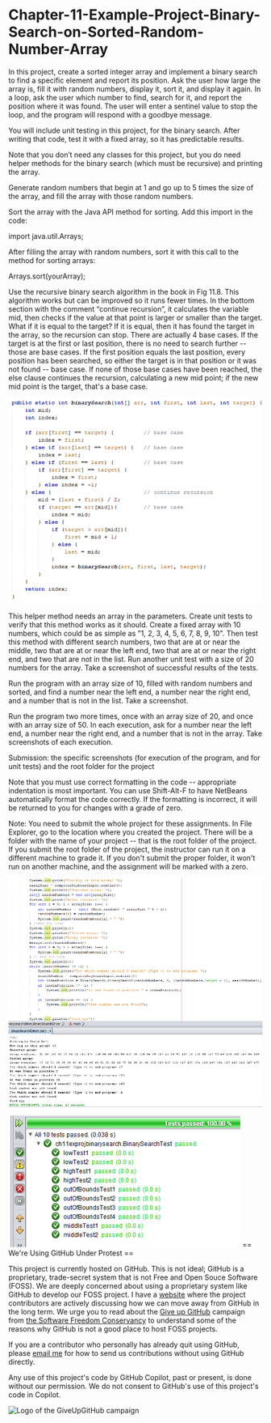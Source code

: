 # Chapter-11-Example-Project-Binary-Search-on-Sorted-Random-Number-Array
In this project, create a sorted integer array and implement a binary search to find a specific element and report its position. Ask the user how large the array is, fill it with random numbers, display it, sort it, and display it again. In a loop, ask the user which number to find, search for it, and report the position where it was found. The user will enter a sentinel value to stop the loop, and the program will respond with a goodbye message.

You will include unit testing in this project, for the binary search. After writing that code, test it with a fixed array, so it has predictable results. 

Note that you don’t need any classes for this project, but you do need helper methods for the binary search (which must be recursive) and printing the array.  

Generate random numbers that begin at 1 and go up to 5 times the size of the array, and fill the array with those random numbers.  

Sort the array with the Java API method for sorting. Add this import in the code:       

import java.util.Arrays;  

After filling the array with random numbers, sort it with this call to the method for sorting arrays:       

Arrays.sort(yourArray);  

Use the recursive binary search algorithm in the book in Fig 11.8. This algorithm works but can be improved so it runs fewer times. In the bottom section with the comment “continue recursion”, it calculates the variable mid, then checks if the value at that point is larger or smaller than the target. What if it is equal to the target? If it is equal, then it has found the target in the array, so the recursion can stop. There are actually 4 base cases. If the target is at the first or last position, there is no need to search further -- those are base cases. If the first position equals the last position, every position has been searched, so either the target is in that position or it was not found -- base case. If none of those base cases have been reached, the else clause continues the recursion, calculating a new mid point;  if the new mid point is the target, that's a base case. 

![binarySearchRecursive](https://github.com/bell-kevin/Chapter-11-Example-Project-Binary-Search-on-Sorted-Random-Number-Array/blob/main/c11-binary-correction.PNG)

This helper method needs an array in the parameters. Create unit tests to verify that this method works as it should. Create a fixed array with 10 numbers, which could be as simple as "1, 2, 3, 4, 5, 6, 7, 8, 9, 10". Then test this method with different search numbers, two that are at or near the middle, two that are at or near the left end, two that are at or near the right end, and two that are not in the list. Run another unit test with a size of 20 numbers for the array. Take a screenshot of successful results of the tests.  

Run the program with an array size of 10, filled with random numbers and sorted, and find a number near the left end, a number near the right end, and a number that is not in the list. Take a screenshot.  

Run the program two more times, once with an array size of 20, and once with an array size of 50. In each execution, ask for a number near the left end, a number near the right end, and a number that is not in the array. Take screenshots of each execution.     

Submission: the specific screenshots (for execution of the program, and for unit tests) and the root folder for the project  

Note that you must use correct formatting in the code -- appropriate indentation is most important. You can use Shift-Alt-F to have NetBeans automatically format the code correctly. If the formatting is incorrect, it will be returned to you for changes with a grade of zero.  

Note: You need to submit the whole project for these assignments. In File Explorer, go to the location where you created the project. There will be a folder with the name of your project -- that is the root folder of the project.  If you submit the root folder of the project, the instructor can run it on a different machine to grade it. If you don't submit the proper folder, it won't run on another machine, and the assignment will be marked with a zero.

![binarySearchRecursive](https://github.com/bell-kevin/Chapter-11-Example-Project-Binary-Search-on-Sorted-Random-Number-Array/blob/main/Capture3.PNG)

![unitTestingPassed](https://github.com/bell-kevin/Chapter-11-Example-Project-Binary-Search-on-Sorted-Random-Number-Array/blob/main/unitTestPassed.PNG)
== We're Using GitHub Under Protest ==

This project is currently hosted on GitHub.  This is not ideal; GitHub is a
proprietary, trade-secret system that is not Free and Open Souce Software
(FOSS).  We are deeply concerned about using a proprietary system like GitHub
to develop our FOSS project. I have a [website](bellKevin.me) where the
project contributors are actively discussing how we can move away from GitHub
in the long term.  We urge you to read about the [Give up GitHub](https://GiveUpGitHub.org) campaign 
from [the Software Freedom Conservancy](https://sfconservancy.org) to understand some of the reasons why GitHub is not 
a good place to host FOSS projects.

If you are a contributor who personally has already quit using GitHub, please
[email me](bellKevin.me) for how to send us contributions without
using GitHub directly.

Any use of this project's code by GitHub Copilot, past or present, is done
without our permission.  We do not consent to GitHub's use of this project's
code in Copilot.

![Logo of the GiveUpGitHub campaign](https://sfconservancy.org/img/GiveUpGitHub.png)


